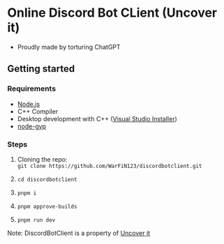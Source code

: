 # Online Discord Bot CLient (Uncover it)

- Proudly made by torturing ChatGPT

## Getting started

### Requirements

- [Node.js](https://nodejs.org)
- C++ Compiler
- Desktop development with C++ ([Visual Studio Installer](https://visualstudio.microsoft.com/downloads))
- [node-gyp](https://github.com/nodejs/node-gyp#installation)

### Steps

1. Cloning the repo:  
   `git clone https://github.com/WarFiN123/discordbotclient.git`

2. `cd discordbotclient`

3. `pnpm i`

4. `pnpm approve-builds`

5. `pnpm run dev`

Note: DiscordBotClient is a property of [Uncover it](https://www.uncoverit.org)
